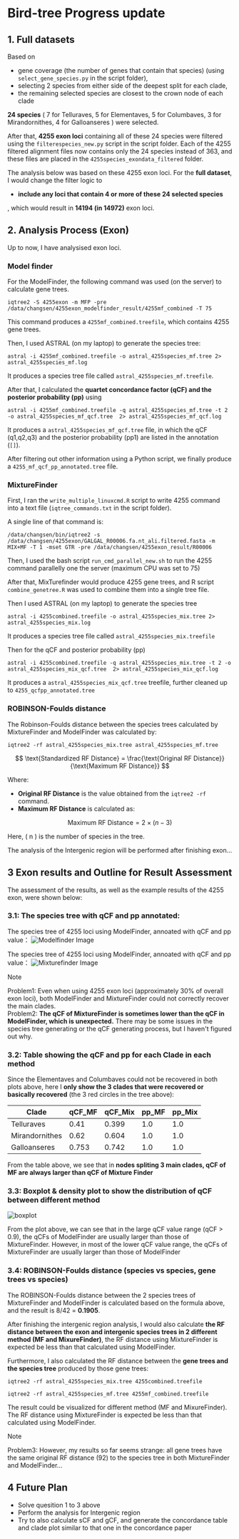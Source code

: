 # Bird-tree Progress update


## 1. Full datasets

Based on 
- gene coverage (the number of genes that contain that species) (using `select_gene_species.py` in the script folder),
- selecting 2 species from either side of the deepest split for each clade,
- the remaining selected species are closest to the crown node of each clade

**24 species** ( 7 for Telluraves, 5 for Elementaves, 5 for Columbaves, 3 for Mirandornithes, 4 for Galloanseres ) were selected.

After that, **4255 exon loci** containing all of these 24 species were filtered using the `filterespecies_new.py` script in the script folder. Each of the 4255 filtered alignment files now contains only the 24 species instead of 363, and these files are placed in the `4255species_exondata_filtered` folder.

The analysis below was based on these 4255 exon loci. For the **full dataset**, I would change the filter logic to 
- **include any loci that contain 4 or more of these 24 selected species** 

, which would result in **14194 (in 14972)** exon loci.


## 2. Analysis Process (Exon)

Up to now, I have analysised exon loci.

### Model finder

For the ModelFinder, the following command was used (on the server) to calculate gene trees.

```
iqtree2 -S 4255exon -m MFP -pre /data/changsen/4255exon_modelfinder_result/4255mf_combined -T 75
```

This command produces a `4255mf_combined.treefile`, which contains 4255 gene trees.

Then, I used ASTRAL (on my laptop) to generate the species tree:
```
astral -i 4255mf_combined.treefile -o astral_4255species_mf.tree 2> astral_4255species_mf.log
```
It produces a species tree file called `astral_4255species_mf.treefile`.

After that, I calculated the **quartet concordance factor (qCF) and the posterior probability (pp)** using

```
astral -i 4255mf_combined.treefile -q astral_4255species_mf.tree -t 2 -o astral_4255species_mf_qcf.tree  2> astral_4255species_mf_qcf.log
```
It produces a `astral_4255species_mf_qcf.tree` file, in which the qCF (q1,q2,q3) and the posterior probability (pp1) are listed in the annotation (`[]`).

After filtering out other information using a Python script, we finally produce a `4255_mf_qcf_pp_annotated.tree` file.



### MixtureFinder 

First, I ran the `write_multiple_linuxcmd.R` script to write 4255 command into a text file (`iqtree_commands.txt` in the script folder).

A single line of that command is:

```
/data/changsen/bin/iqtree2 -s /data/changsen/4255exon/GALGAL_R00006.fa.nt_ali.filtered.fasta -m MIX+MF -T 1 -mset GTR -pre /data/changsen/4255exon_result/R00006
```

Then, I used the bash script `run_cmd_parallel_new.sh` to run the 4255 command parallelly one the server (maximum CPU was set to 75)

After that, MixTurefinder would produce 4255 gene trees, and R script `combine_genetree.R` was used to combine them into a single tree file.

Then I used ASTRAL (on my laptop) to generate the species tree

```
astral -i 4255combined.treefile -o astral_4255species_mix.tree 2> astral_4255species_mix.log
```
It produces a species tree file called `astral_4255species_mix.treefile`

Then for the qCF and posterior probability (pp)

```
astral -i 4255combined.treefile -q astral_4255species_mix.tree -t 2 -o astral_4255species_mix_qcf.tree  2> astral_4255species_mix_qcf.log
```
It produces a `astral_4255species_mix_qcf.tree` treefile, further cleaned up to `4255_qcfpp_annotated.tree`


### ROBINSON-Foulds distance

The Robinson-Foulds distance between the species trees calculated by MixtureFinder and ModelFinder was calculated by:


```
iqtree2 -rf astral_4255species_mix.tree astral_4255species_mf.tree
``` 

$$
\text{Standardized RF Distance} = \frac{\text{Original RF Distance}}{\text{Maximum RF Distance}}
$$

Where:

- **Original RF Distance** is the value obtained from the `iqtree2 -rf` command.
- **Maximum RF Distance** is calculated as:

$$
\text{Maximum RF Distance} = 2 \times (n - 3)
$$

Here, \( n \) is the number of species in the tree.


The analysis of the Intergenic region will be performed after finishing exon... 


## 3 Exon results and Outline for Result Assessment

The assessment of the results, as well as the example results of the 4255 exon, were shown below:

### 3.1: The species tree with qCF and pp annotated:

The species tree of 4255 loci using ModelFinder, annoated with qCF and pp value：
![Modelfinder Image](data/modelfinder_annotated.jpg)

The species tree of 4255 loci using ModelFinder, annoated with qCF and pp value：
![Mixturefinder Image](data/mixturefinder_annotated.jpg)


> [!NOTE]
> Problem1: Even when using 4255 exon loci (approximately 30% of overall exon loci), both ModelFinder and MixtureFinder could not correctly recover the main clades.<br> Problem2: **The qCF of MixtureFinder is sometimes lower than the qCF in ModelFinder, which is unexpected.** There may be some issues in the species tree generating or the qCF generating process, but I haven't figured out why.

### 3.2: Table showing the qCF and pp for each Clade in each method 

Since the Elementaves and Columbaves could not be recovered in both plots above, here I **only show the 3 clades that were recovered or basically recovered** (the 3 red circles in the tree above):

| Clade | qCF_MF | qCF_Mix | pp_MF | pp_Mix | 
|-------------|---------|--------|--------------------|-----------------|
| Telluraves | 0.41      | 0.399     | 1.0             | 1.0          |
| Mirandornithes | 0.62      | 0.604     | 1.0             | 1.0          |
| Galloanseres | 0.753  | 0.742    | 1.0            | 1.0        |

From the table above, we see that in **nodes spliting 3 main clades, qCF of MF are always larger than qCF of Mixture Finder** 

### 3.3: Boxplot & density plot to show the distribution of qCF between different method

![boxplot](data/box_density.png)

From the plot above, we can see that in the large qCF value range (qCF > 0.9), the qCFs of ModelFinder are usually larger than those of MixtureFinder. However, in most of the lower qCF value range, the qCFs of MixtureFinder are usually larger than those of ModelFinder


### 3.4: ROBINSON-Foulds distance (species vs species, gene trees vs species)

The ROBINSON-Foulds distance between the 2 species trees of MixtureFinder and ModelFinder is calculated based on the formula above, and the result is 8/42 = **0.1905**.

After finishing the intergenic region analysis, I would also calculate **the RF distance between the exon and intergenic species trees in 2 different method (MF and MixureFinder)**, the RF distance using MixtureFinder is expected be less than that calculated using ModelFinder.

Furthermore, I also calculated the RF distance between the **gene trees and the species tree** produced by those gene trees:

```
iqtree2 -rf astral_4255species_mix.tree 4255combined.treefile
```

```
iqtree2 -rf astral_4255species_mf.tree 4255mf_combined.treefile
```

The result could be visualized for different method (MF and MixureFinder). The RF distance using MixtureFinder is expected be less than that calculated using ModelFinder.


> [!NOTE]
> Problem3: However, my results so far seems strange: all gene trees have the same original RF distance (92) to the species tree in both MixtureFinder and ModelFinder...


## 4 Future Plan

- Solve quesition 1 to 3 above
- Perform the analysis for Intergenic region
- Try to also calculate sCF and gCF, and generate the concordance table and clade plot similar to that one in the concordance paper




